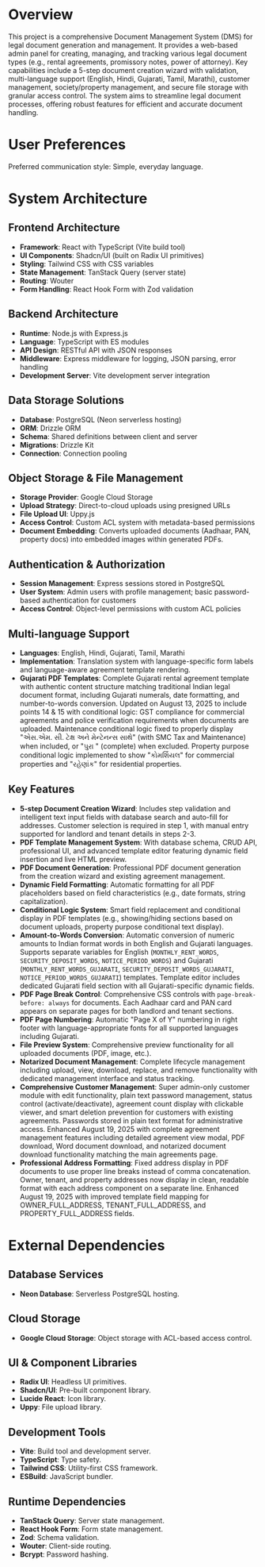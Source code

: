 # Overview

This project is a comprehensive Document Management System (DMS) for legal document generation and management. It provides a web-based admin panel for creating, managing, and tracking various legal document types (e.g., rental agreements, promissory notes, power of attorney). Key capabilities include a 5-step document creation wizard with validation, multi-language support (English, Hindi, Gujarati, Tamil, Marathi), customer management, society/property management, and secure file storage with granular access control. The system aims to streamline legal document processes, offering robust features for efficient and accurate document handling.

# User Preferences

Preferred communication style: Simple, everyday language.

# System Architecture

## Frontend Architecture
- **Framework**: React with TypeScript (Vite build tool)
- **UI Components**: Shadcn/UI (built on Radix UI primitives)
- **Styling**: Tailwind CSS with CSS variables
- **State Management**: TanStack Query (server state)
- **Routing**: Wouter
- **Form Handling**: React Hook Form with Zod validation

## Backend Architecture
- **Runtime**: Node.js with Express.js
- **Language**: TypeScript with ES modules
- **API Design**: RESTful API with JSON responses
- **Middleware**: Express middleware for logging, JSON parsing, error handling
- **Development Server**: Vite development server integration

## Data Storage Solutions
- **Database**: PostgreSQL (Neon serverless hosting)
- **ORM**: Drizzle ORM
- **Schema**: Shared definitions between client and server
- **Migrations**: Drizzle Kit
- **Connection**: Connection pooling

## Object Storage & File Management
- **Storage Provider**: Google Cloud Storage
- **Upload Strategy**: Direct-to-cloud uploads using presigned URLs
- **File Upload UI**: Uppy.js
- **Access Control**: Custom ACL system with metadata-based permissions
- **Document Embedding**: Converts uploaded documents (Aadhaar, PAN, property docs) into embedded images within generated PDFs.

## Authentication & Authorization
- **Session Management**: Express sessions stored in PostgreSQL
- **User System**: Admin users with profile management; basic password-based authentication for customers
- **Access Control**: Object-level permissions with custom ACL policies

## Multi-language Support
- **Languages**: English, Hindi, Gujarati, Tamil, Marathi
- **Implementation**: Translation system with language-specific form labels and language-aware agreement template rendering.
- **Gujarati PDF Templates**: Complete Gujarati rental agreement template with authentic content structure matching traditional Indian legal document format, including Gujarati numerals, date formatting, and number-to-words conversion. Updated on August 13, 2025 to include points 14 & 15 with conditional logic: GST compliance for commercial agreements and police verification requirements when documents are uploaded. Maintenance conditional logic fixed to properly display "એસ.એમ. સી. ટેક્ષ અને મેન્ટેનન્સ સાથે" (with SMC Tax and Maintenance) when included, or "પુરા " (complete) when excluded. Property purpose conditional logic implemented to show "કોમર્શિયલ" for commercial properties and "રહેણાંક" for residential properties.

## Key Features
- **5-step Document Creation Wizard**: Includes step validation and intelligent text input fields with database search and auto-fill for addresses. Customer selection is required in step 1, with manual entry supported for landlord and tenant details in steps 2-3.
- **PDF Template Management System**: With database schema, CRUD API, professional UI, and advanced template editor featuring dynamic field insertion and live HTML preview.
- **PDF Document Generation**: Professional PDF document generation from the creation wizard and existing agreement management.
- **Dynamic Field Formatting**: Automatic formatting for all PDF placeholders based on field characteristics (e.g., date formats, string capitalization).
- **Conditional Logic System**: Smart field replacement and conditional display in PDF templates (e.g., showing/hiding sections based on document uploads, property purpose conditional text display).
- **Amount-to-Words Conversion**: Automatic conversion of numeric amounts to Indian format words in both English and Gujarati languages. Supports separate variables for English (`MONTHLY_RENT_WORDS`, `SECURITY_DEPOSIT_WORDS`, `NOTICE_PERIOD_WORDS`) and Gujarati (`MONTHLY_RENT_WORDS_GUJARATI`, `SECURITY_DEPOSIT_WORDS_GUJARATI`, `NOTICE_PERIOD_WORDS_GUJARATI`) templates. Template editor includes dedicated Gujarati field section with all Gujarati-specific dynamic fields.
- **PDF Page Break Control**: Comprehensive CSS controls with `page-break-before: always` for documents. Each Aadhaar card and PAN card appears on separate pages for both landlord and tenant sections.
- **PDF Page Numbering**: Automatic "Page X of Y" numbering in right footer with language-appropriate fonts for all supported languages including Gujarati.
- **File Preview System**: Comprehensive preview functionality for all uploaded documents (PDF, image, etc.).
- **Notarized Document Management**: Complete lifecycle management including upload, view, download, replace, and remove functionality with dedicated management interface and status tracking.
- **Comprehensive Customer Management**: Super admin-only customer module with edit functionality, plain text password management, status control (activate/deactivate), agreement count display with clickable viewer, and smart deletion prevention for customers with existing agreements. Passwords stored in plain text format for administrative access. Enhanced August 19, 2025 with complete agreement management features including detailed agreement view modal, PDF download, Word document download, and notarized document download functionality matching the main agreements page.
- **Professional Address Formatting**: Fixed address display in PDF documents to use proper line breaks instead of comma concatenation. Owner, tenant, and property addresses now display in clean, readable format with each address component on a separate line. Enhanced August 19, 2025 with improved template field mapping for OWNER_FULL_ADDRESS, TENANT_FULL_ADDRESS, and PROPERTY_FULL_ADDRESS fields.

# External Dependencies

## Database Services
- **Neon Database**: Serverless PostgreSQL hosting.

## Cloud Storage
- **Google Cloud Storage**: Object storage with ACL-based access control.

## UI & Component Libraries
- **Radix UI**: Headless UI primitives.
- **Shadcn/UI**: Pre-built component library.
- **Lucide React**: Icon library.
- **Uppy**: File upload library.

## Development Tools
- **Vite**: Build tool and development server.
- **TypeScript**: Type safety.
- **Tailwind CSS**: Utility-first CSS framework.
- **ESBuild**: JavaScript bundler.

## Runtime Dependencies
- **TanStack Query**: Server state management.
- **React Hook Form**: Form state management.
- **Zod**: Schema validation.
- **Wouter**: Client-side routing.
- **Bcrypt**: Password hashing.